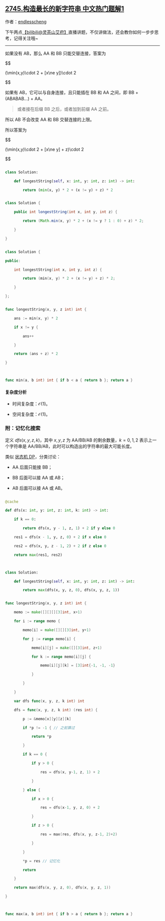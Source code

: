 ## [2745.构造最长的新字符串 中文热门题解1](https://leetcode.cn/problems/construct-the-longest-new-string/solutions/100000/liang-chong-fang-fa-o1-gong-shi-ji-yi-hu-7fdi)

作者：[endlesscheng](https://leetcode.cn/u/endlesscheng)

下午两点[【biIibiIi@灵茶山艾府】](https://space.bilibili.com/206214)直播讲题，不仅讲做法，还会教你如何一步步思考，记得关注哦~

---

如果没有 AB，那么 AA 和 BB 只能交替连接，答案为

$$
(\min(x,y)\cdot 2 + [x\ne y])\cdot 2
$$

如果有 AB，它可以与自身连接，且只能插在 BB 和 AA 之间，即 BB + (ABABAB...) + AA。

> 或者接在后缀 BB 之后，或者加到前缀 AA 之前。

所以 AB 不会改变 AA 和 BB 交替连接的上限。

所以答案为

$$
(\min(x,y)\cdot 2 + [x\ne y] + z)\cdot 2
$$

```py [sol-Python3]
class Solution:
    def longestString(self, x: int, y: int, z: int) -> int:
        return (min(x, y) * 2 + (x != y) + z) * 2
```

```java [sol-Java]
class Solution {
    public int longestString(int x, int y, int z) {
        return (Math.min(x, y) * 2 + (x != y ? 1 : 0) + z) * 2;
    }
}
```

```cpp [sol-C++]
class Solution {
public:
    int longestString(int x, int y, int z) {
        return (min(x, y) * 2 + (x != y) + z) * 2;
    }
};
```

```go [sol-Go]
func longestString(x, y, z int) int {
	ans := min(x, y) * 2
	if x != y {
		ans++
	}
	return (ans + z) * 2
}

func min(a, b int) int { if b < a { return b }; return a }
```

#### 复杂度分析

- 时间复杂度：$\mathcal{O}(1)$。
- 空间复杂度：$\mathcal{O}(1)$。

### 附：记忆化搜索

定义 $\textit{dfs}(x,y,z,k)$，其中 $x,y,z$ 为 AA/BB/AB 的剩余数量，$k=0,1,2$ 表示上一个字符串是 AA/BB/AB，此时可以构造出的字符串的最大可能长度。

类似 [状态机 DP](https://www.bilibili.com/video/BV1ho4y1W7QK/)，分类讨论：

- AA 后面只能接 BB；
- BB 后面可以接 AA 或 AB；
- AB 后面可以接 AA 或 AB。

```py [sol-Python3]
@cache
def dfs(x: int, y: int, z: int, k: int) -> int:
    if k == 0:
        return dfs(x, y - 1, z, 1) + 2 if y else 0
    res1 = dfs(x - 1, y, z, 0) + 2 if x else 0
    res2 = dfs(x, y, z - 1, 2) + 2 if z else 0
    return max(res1, res2)

class Solution:
    def longestString(self, x: int, y: int, z: int) -> int:
        return max(dfs(x, y, z, 0), dfs(x, y, z, 1))
```

```go [sol-Golang]
func longestString(x, y, z int) int {
	memo := make([][][][3]int, x+1)
	for i := range memo {
		memo[i] = make([][][3]int, y+1)
		for j := range memo[i] {
			memo[i][j] = make([][3]int, z+1)
			for k := range memo[i][j] {
				memo[i][j][k] = [3]int{-1, -1, -1}
			}
		}
	}
	var dfs func(x, y, z, k int) int
	dfs = func(x, y, z, k int) (res int) {
		p := &memo[x][y][z][k]
		if *p != -1 { // 之前算过
			return *p
		}
		if k == 0 {
			if y > 0 {
				res = dfs(x, y-1, z, 1) + 2
			}
		} else {
			if x > 0 {
				res = dfs(x-1, y, z, 0) + 2
			}
			if z > 0 {
				res = max(res, dfs(x, y, z-1, 2)+2)
			}
		}
		*p = res // 记忆化
		return
	}
	return max(dfs(x, y, z, 0), dfs(x, y, z, 1))
}

func max(a, b int) int { if b > a { return b }; return a }
```
